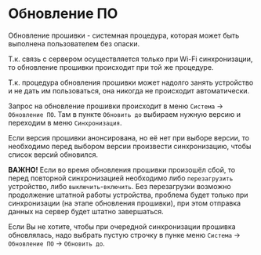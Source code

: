 # Обновление ПО

Обновление прошивки - системная процедура, которая может быть выполнена пользователем без опаски.

Т.к. связь с сервером осуществляется только при Wi-Fi синхронизации, то обновление прошивки происходит при той же процедуре.

Т.к. процедура обновления прошивки может надолго занять устройство и не дать им пользоваться, она никогда не происходит автоматически.


Запрос на обновление прошивки происходит в меню `Система` -> `Обновление ПО`. Там в пункте `Обновить до` выбираем нужную версию и переходим в меню `Синхронизация`.

Если версия прошивки анонсирована, но её нет при выборе версии, то необходимо перед выбором версии произвести синхронизацию, чтобы список версий обновился.

**ВАЖНО!** Если во время обновления прошивки произошёл сбой, то перед повторной синхронизацией необходимо либо `перезагрузить` устройство, либо `выключить`-`включить`. Без перезагрузки возможно продолжение штатной работы устройства, проблема будет только при синхронизации (на этапе обновления прошивки), при этом отправка данных на сервер будет штатно завершаться.

Если Вы не хотите, чтобы при очередной синхронизации прошивка обновлялась, надо выбрать пустую строчку в пунке меню `Система` -> `Обновление ПО` -> `Обновить до`.
